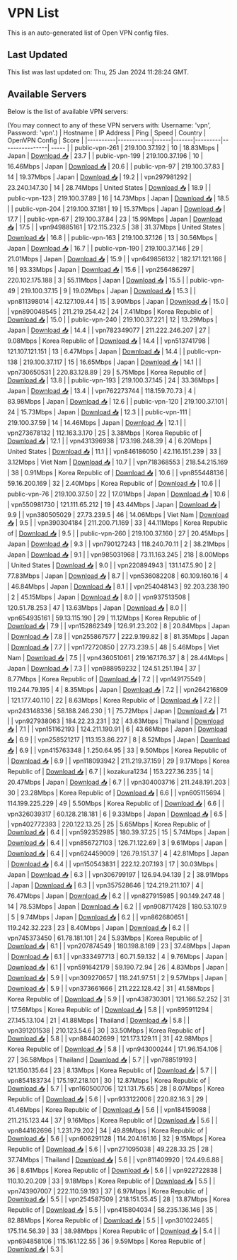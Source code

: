 # VPN List

This is an auto-generated list of Open VPN config files.

## Last Updated

This list was last updated on: Thu, 25 Jan 2024 11:28:24 GMT.

## Available Servers

Below is the list of available VPN servers:

(You may connect to any of these VPN servers with: Username: 'vpn', Password: 'vpn'.)
| Hostname | IP Address | Ping | Speed | Country | OpenVPN Config | Score |
|----------|------------|------|-------|---------|----------------| ----- |
| public-vpn-261 | 219.100.37.192 | 10 | 18.83Mbps | Japan | [Download 📥](./configs/server_0_JP.ovpn) | 23.7 |
| public-vpn-199 | 219.100.37.196 | 10 | 16.46Mbps | Japan | [Download 📥](./configs/server_1_JP.ovpn) | 20.6 |
| public-vpn-97 | 219.100.37.83 | 14 | 19.37Mbps | Japan | [Download 📥](./configs/server_2_JP.ovpn) | 19.2 |
| vpn297981292 | 23.240.147.30 | 14 | 28.74Mbps | United States | [Download 📥](./configs/server_3_US.ovpn) | 18.9 |
| public-vpn-123 | 219.100.37.89 | 16 | 14.73Mbps | Japan | [Download 📥](./configs/server_4_JP.ovpn) | 18.5 |
| public-vpn-204 | 219.100.37.181 | 19 | 15.37Mbps | Japan | [Download 📥](./configs/server_5_JP.ovpn) | 17.7 |
| public-vpn-67 | 219.100.37.84 | 23 | 15.99Mbps | Japan | [Download 📥](./configs/server_6_JP.ovpn) | 17.5 |
| vpn949885161 | 172.115.232.5 | 38 | 31.37Mbps | United States | [Download 📥](./configs/server_7_US.ovpn) | 16.8 |
| public-vpn-163 | 219.100.37.126 | 13 | 30.56Mbps | Japan | [Download 📥](./configs/server_8_JP.ovpn) | 16.7 |
| public-vpn-190 | 219.100.37.146 | 29 | 21.01Mbps | Japan | [Download 📥](./configs/server_9_JP.ovpn) | 15.9 |
| vpn649856132 | 182.171.121.166 | 16 | 93.33Mbps | Japan | [Download 📥](./configs/server_10_JP.ovpn) | 15.6 |
| vpn256486297 | 220.102.175.188 | 3 | 55.11Mbps | Japan | [Download 📥](./configs/server_11_JP.ovpn) | 15.5 |
| public-vpn-49 | 219.100.37.15 | 9 | 19.02Mbps | Japan | [Download 📥](./configs/server_12_JP.ovpn) | 15.3 |
| vpn811398014 | 42.127.109.44 | 15 | 3.90Mbps | Japan | [Download 📥](./configs/server_13_JP.ovpn) | 15.0 |
| vpn890048545 | 211.219.254.42 | 24 | 7.41Mbps | Korea Republic of | [Download 📥](./configs/server_14_KR.ovpn) | 15.0 |
| public-vpn-240 | 219.100.37.221 | 12 | 13.29Mbps | Japan | [Download 📥](./configs/server_15_JP.ovpn) | 14.4 |
| vpn782349077 | 211.222.246.207 | 27 | 9.08Mbps | Korea Republic of | [Download 📥](./configs/server_16_KR.ovpn) | 14.4 |
| vpn513741798 | 121.107.121.151 | 13 | 6.47Mbps | Japan | [Download 📥](./configs/server_17_JP.ovpn) | 14.4 |
| public-vpn-138 | 219.100.37.117 | 15 | 16.65Mbps | Japan | [Download 📥](./configs/server_18_JP.ovpn) | 14.1 |
| vpn730650531 | 220.83.128.89 | 29 | 5.75Mbps | Korea Republic of | [Download 📥](./configs/server_19_KR.ovpn) | 13.8 |
| public-vpn-193 | 219.100.37.145 | 24 | 33.36Mbps | Japan | [Download 📥](./configs/server_20_JP.ovpn) | 13.4 |
| vpn762273744 | 118.159.70.73 | 4 | 83.98Mbps | Japan | [Download 📥](./configs/server_21_JP.ovpn) | 12.6 |
| public-vpn-120 | 219.100.37.101 | 24 | 15.73Mbps | Japan | [Download 📥](./configs/server_22_JP.ovpn) | 12.3 |
| public-vpn-111 | 219.100.37.59 | 14 | 14.46Mbps | Japan | [Download 📥](./configs/server_23_JP.ovpn) | 12.1 |
| vpn273678132 | 112.163.3.170 | 25 | 3.38Mbps | Korea Republic of | [Download 📥](./configs/server_24_KR.ovpn) | 12.1 |
| vpn431396938 | 173.198.248.39 | 4 | 6.20Mbps | United States | [Download 📥](./configs/server_25_US.ovpn) | 11.1 |
| vpn846186050 | 42.116.151.239 | 33 | 3.12Mbps | Viet Nam | [Download 📥](./configs/server_26_VN.ovpn) | 10.7 |
| vpn718368553 | 218.54.215.169 | 38 | 0.91Mbps | Korea Republic of | [Download 📥](./configs/server_27_KR.ovpn) | 10.6 |
| vpn855448136 | 59.16.200.169 | 32 | 2.40Mbps | Korea Republic of | [Download 📥](./configs/server_28_KR.ovpn) | 10.6 |
| public-vpn-76 | 219.100.37.50 | 22 | 17.01Mbps | Japan | [Download 📥](./configs/server_29_JP.ovpn) | 10.6 |
| vpn550981730 | 121.111.65.212 | 19 | 43.44Mbps | Japan | [Download 📥](./configs/server_30_JP.ovpn) | 9.9 |
| vpn380505029 | 27.73.239.5 | 46 | 14.06Mbps | Viet Nam | [Download 📥](./configs/server_31_VN.ovpn) | 9.5 |
| vpn390304184 | 211.200.71.169 | 33 | 44.11Mbps | Korea Republic of | [Download 📥](./configs/server_32_KR.ovpn) | 9.5 |
| public-vpn-260 | 219.100.37.160 | 27 | 20.45Mbps | Japan | [Download 📥](./configs/server_33_JP.ovpn) | 9.3 |
| vpn790127243 | 118.240.70.11 | 2 | 38.21Mbps | Japan | [Download 📥](./configs/server_34_JP.ovpn) | 9.1 |
| vpn985031968 | 73.11.163.245 | 218 | 8.00Mbps | United States | [Download 📥](./configs/server_35_US.ovpn) | 9.0 |
| vpn220894943 | 131.147.5.90 | 2 | 77.83Mbps | Japan | [Download 📥](./configs/server_36_JP.ovpn) | 8.7 |
| vpn536082208 | 60.109.160.16 | 4 | 46.84Mbps | Japan | [Download 📥](./configs/server_37_JP.ovpn) | 8.1 |
| vpn254048143 | 92.203.238.190 | 2 | 45.15Mbps | Japan | [Download 📥](./configs/server_38_JP.ovpn) | 8.0 |
| vpn937513508 | 120.51.78.253 | 47 | 13.63Mbps | Japan | [Download 📥](./configs/server_39_JP.ovpn) | 8.0 |
| vpn654935161 | 59.13.115.190 | 29 | 11.12Mbps | Korea Republic of | [Download 📥](./configs/server_40_KR.ovpn) | 7.9 |
| vpn152862349 | 126.91.23.202 | 8 | 20.84Mbps | Japan | [Download 📥](./configs/server_41_JP.ovpn) | 7.8 |
| vpn255867577 | 222.9.199.82 | 8 | 81.35Mbps | Japan | [Download 📥](./configs/server_42_JP.ovpn) | 7.7 |
| vpn172720850 | 27.73.239.5 | 48 | 5.46Mbps | Viet Nam | [Download 📥](./configs/server_43_VN.ovpn) | 7.5 |
| vpn436051061 | 219.167.176.37 | 8 | 28.44Mbps | Japan | [Download 📥](./configs/server_44_JP.ovpn) | 7.3 |
| vpn988959232 | 124.51.251.194 | 37 | 8.77Mbps | Korea Republic of | [Download 📥](./configs/server_45_KR.ovpn) | 7.2 |
| vpn149175549 | 119.244.79.195 | 4 | 8.35Mbps | Japan | [Download 📥](./configs/server_46_JP.ovpn) | 7.2 |
| vpn264216809 | 121.177.40.110 | 22 | 8.63Mbps | Korea Republic of | [Download 📥](./configs/server_47_KR.ovpn) | 7.2 |
| vpn243148336 | 58.188.246.230 | 1 | 75.72Mbps | Japan | [Download 📥](./configs/server_48_JP.ovpn) | 7.1 |
| vpn927938063 | 184.22.23.231 | 32 | 43.63Mbps | Thailand | [Download 📥](./configs/server_49_TH.ovpn) | 7.1 |
| vpn151162193 | 124.211.190.91 | 6 | 43.66Mbps | Japan | [Download 📥](./configs/server_50_JP.ovpn) | 6.9 |
| vpn258521217 | 113.153.86.227 | 8 | 8.52Mbps | Japan | [Download 📥](./configs/server_51_JP.ovpn) | 6.9 |
| vpn415763348 | 1.250.64.95 | 33 | 9.50Mbps | Korea Republic of | [Download 📥](./configs/server_52_KR.ovpn) | 6.9 |
| vpn118093942 | 211.219.37.159 | 29 | 9.17Mbps | Korea Republic of | [Download 📥](./configs/server_53_KR.ovpn) | 6.7 |
| kozakura1234 | 153.227.36.235 | 14 | 20.47Mbps | Japan | [Download 📥](./configs/server_54_JP.ovpn) | 6.7 |
| vpn304003716 | 211.248.191.203 | 30 | 23.28Mbps | Korea Republic of | [Download 📥](./configs/server_55_KR.ovpn) | 6.6 |
| vpn605115694 | 114.199.225.229 | 49 | 5.50Mbps | Korea Republic of | [Download 📥](./configs/server_56_KR.ovpn) | 6.6 |
| vpn326039317 | 60.128.218.181 | 6 | 9.33Mbps | Japan | [Download 📥](./configs/server_57_JP.ovpn) | 6.5 |
| vpn402772393 | 220.122.13.25 | 25 | 5.65Mbps | Korea Republic of | [Download 📥](./configs/server_58_KR.ovpn) | 6.4 |
| vpn592352985 | 180.39.37.25 | 15 | 5.74Mbps | Japan | [Download 📥](./configs/server_59_JP.ovpn) | 6.4 |
| vpn856727103 | 126.71.122.69 | 3 | 9.61Mbps | Japan | [Download 📥](./configs/server_60_JP.ovpn) | 6.4 |
| vpn624459009 | 126.79.151.37 | 4 | 42.81Mbps | Japan | [Download 📥](./configs/server_61_JP.ovpn) | 6.4 |
| vpn150543831 | 222.12.207.193 | 17 | 30.03Mbps | Japan | [Download 📥](./configs/server_62_JP.ovpn) | 6.3 |
| vpn306799197 | 126.94.94.139 | 2 | 38.91Mbps | Japan | [Download 📥](./configs/server_63_JP.ovpn) | 6.3 |
| vpn357528646 | 124.219.211.107 | 4 | 76.47Mbps | Japan | [Download 📥](./configs/server_64_JP.ovpn) | 6.2 |
| vpn827915985 | 90.149.247.48 | 14 | 78.53Mbps | Japan | [Download 📥](./configs/server_65_JP.ovpn) | 6.2 |
| vpn908717428 | 180.53.107.9 | 5 | 9.74Mbps | Japan | [Download 📥](./configs/server_66_JP.ovpn) | 6.2 |
| vpn862680651 | 119.242.32.223 | 23 | 8.40Mbps | Japan | [Download 📥](./configs/server_67_JP.ovpn) | 6.2 |
| vpn745373450 | 61.78.181.101 | 24 | 5.93Mbps | Korea Republic of | [Download 📥](./configs/server_68_KR.ovpn) | 6.1 |
| vpn207874549 | 180.198.8.169 | 23 | 37.48Mbps | Japan | [Download 📥](./configs/server_69_JP.ovpn) | 6.1 |
| vpn333497713 | 60.71.59.132 | 4 | 9.76Mbps | Japan | [Download 📥](./configs/server_70_JP.ovpn) | 6.1 |
| vpn591642179 | 59.190.72.94 | 26 | 4.83Mbps | Japan | [Download 📥](./configs/server_71_JP.ovpn) | 5.9 |
| vpn309270657 | 118.241.97.51 | 2 | 9.57Mbps | Japan | [Download 📥](./configs/server_72_JP.ovpn) | 5.9 |
| vpn373661666 | 211.222.128.42 | 31 | 41.58Mbps | Korea Republic of | [Download 📥](./configs/server_73_KR.ovpn) | 5.9 |
| vpn438730301 | 121.166.52.252 | 31 | 17.56Mbps | Korea Republic of | [Download 📥](./configs/server_74_KR.ovpn) | 5.8 |
| vpn895911294 | 27.145.13.104 | 21 | 41.88Mbps | Thailand | [Download 📥](./configs/server_75_TH.ovpn) | 5.8 |
| vpn391201538 | 210.123.54.6 | 30 | 33.50Mbps | Korea Republic of | [Download 📥](./configs/server_76_KR.ovpn) | 5.8 |
| vpn884402699 | 121.173.129.11 | 31 | 42.98Mbps | Korea Republic of | [Download 📥](./configs/server_77_KR.ovpn) | 5.8 |
| vpn943000244 | 171.96.154.106 | 27 | 36.58Mbps | Thailand | [Download 📥](./configs/server_78_TH.ovpn) | 5.7 |
| vpn788519193 | 121.150.135.64 | 23 | 8.13Mbps | Korea Republic of | [Download 📥](./configs/server_79_KR.ovpn) | 5.7 |
| vpn854183734 | 175.197.218.101 | 30 | 12.87Mbps | Korea Republic of | [Download 📥](./configs/server_80_KR.ovpn) | 5.7 |
| vpn160500706 | 121.131.75.65 | 28 | 8.07Mbps | Korea Republic of | [Download 📥](./configs/server_81_KR.ovpn) | 5.6 |
| vpn933122006 | 220.82.16.3 | 29 | 41.46Mbps | Korea Republic of | [Download 📥](./configs/server_82_KR.ovpn) | 5.6 |
| vpn184159088 | 211.215.123.44 | 37 | 9.16Mbps | Korea Republic of | [Download 📥](./configs/server_83_KR.ovpn) | 5.6 |
| vpn844162696 | 1.231.79.202 | 34 | 49.89Mbps | Korea Republic of | [Download 📥](./configs/server_84_KR.ovpn) | 5.6 |
| vpn606291128 | 114.204.161.16 | 32 | 9.15Mbps | Korea Republic of | [Download 📥](./configs/server_85_KR.ovpn) | 5.6 |
| vpn271095038 | 49.228.33.25 | 28 | 37.74Mbps | Thailand | [Download 📥](./configs/server_86_TH.ovpn) | 5.6 |
| vpn811409920 | 124.49.6.88 | 36 | 8.61Mbps | Korea Republic of | [Download 📥](./configs/server_87_KR.ovpn) | 5.6 |
| vpn922722838 | 110.10.20.209 | 33 | 9.18Mbps | Korea Republic of | [Download 📥](./configs/server_88_KR.ovpn) | 5.5 |
| vpn743907007 | 222.110.59.193 | 37 | 6.97Mbps | Korea Republic of | [Download 📥](./configs/server_89_KR.ovpn) | 5.5 |
| vpn254587509 | 218.151.55.45 | 28 | 13.87Mbps | Korea Republic of | [Download 📥](./configs/server_90_KR.ovpn) | 5.5 |
| vpn415804034 | 58.235.136.146 | 35 | 82.88Mbps | Korea Republic of | [Download 📥](./configs/server_91_KR.ovpn) | 5.5 |
| vpn301022465 | 175.114.56.39 | 33 | 38.98Mbps | Korea Republic of | [Download 📥](./configs/server_92_KR.ovpn) | 5.4 |
| vpn694858106 | 115.161.122.55 | 36 | 9.59Mbps | Korea Republic of | [Download 📥](./configs/server_93_KR.ovpn) | 5.3 |
